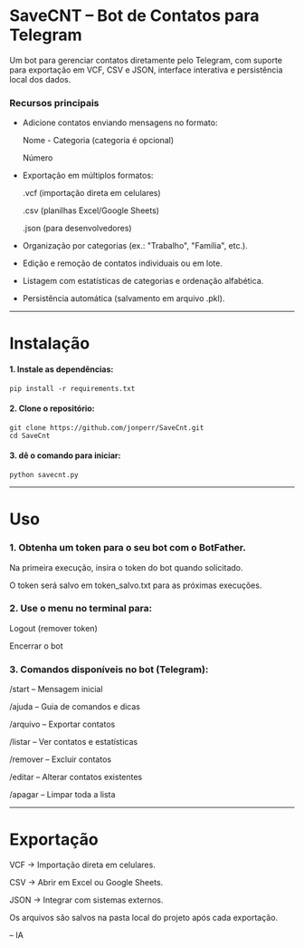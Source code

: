 # SaveCNT – Bot de Contatos para Telegram

Um bot para gerenciar contatos diretamente pelo Telegram, com suporte para exportação em VCF, CSV e JSON, interface interativa e persistência local dos dados.

### Recursos principais

- Adicione contatos enviando mensagens no formato:

  Nome - Categoria (categoria é opcional)

  Número

- Exportação em múltiplos formatos:

  .vcf (importação direta em celulares)

  .csv (planilhas Excel/Google Sheets)

  .json (para desenvolvedores)


- Organização por categorias (ex.: "Trabalho", "Família", etc.).

- Edição e remoção de contatos individuais ou em lote.

- Listagem com estatísticas de categorias e ordenação alfabética.

- Persistência automática (salvamento em arquivo .pkl).



---

# Instalação

#### 1. Instale as dependências:

```
pip install -r requirements.txt
```


#### 2. Clone o repositório:

```
git clone https://github.com/jonperr/SaveCnt.git
cd SaveCnt
```


#### 3. dê o comando para iniciar:

```
python savecnt.py
```


---

# Uso

### 1. Obtenha um token para o seu bot com o BotFather.

Na primeira execução, insira o token do bot quando solicitado.

O token será salvo em token_salvo.txt para as próximas execuções.



### 2. Use o menu no terminal para:

Logout (remover token)

Encerrar o bot



### 3. Comandos disponíveis no bot (Telegram):

/start – Mensagem inicial

/ajuda – Guia de comandos e dicas

/arquivo – Exportar contatos

/listar – Ver contatos e estatísticas

/remover – Excluir contatos

/editar – Alterar contatos existentes

/apagar – Limpar toda a lista





---

# Exportação

VCF → Importação direta em celulares.

CSV → Abrir em Excel ou Google Sheets.

JSON → Integrar com sistemas externos.


Os arquivos são salvos na pasta local do projeto após cada exportação.




– IA